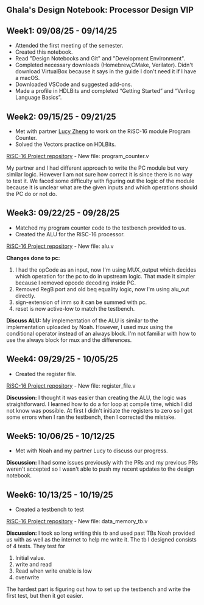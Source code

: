 Ghala's Design Notebook: Processor Design VIP
-
## Week1: 09/08/25 - 09/14/25
- Attended the first meeting of the semester.
- Created this notebook.
- Read "Design Notebooks and Git" and "Development Environment".
- Completed necessary downloads (Homebrew,CMake, Verilator). Didn't download VirtualBox because it says in the guide I don't need it if I have a macOS.
- Downloaded VSCode and suggested add-ons.
- Made a profile in HDLBits and completed “Getting Started” and “Verilog Language Basics”.

## Week2: 09/15/25 - 09/21/25
- Met with partner [Lucy Zheng](https://github.com/Tyjihn) to work on the RiSC-16 module Program Counter.
- Solved the Vectors practice on HDLBits. 

[RiSC-16 Project repository](https://github.com/Ghqlq/Processor-Design-Projects) - New file: program_counter.v

My partner and I had different approach to write the PC module but very similar logic. However I am not sure how correct it is since there is no way to test it. We faced some difficulty with figuring out the logic of the module because it is unclear what are the given inputs and which operations should the PC do or not do.

## Week3: 09/22/25 - 09/28/25
- Matched my program counter code to the testbench provided to us.
- Created the ALU for the RiSC-16 processor. 

[RiSC-16 Project repository](https://github.com/Ghqlq/Processor-Design-Projects) - New file: alu.v
  
**Changes done to pc:** 
1. I had the opCode as an input, now I'm using MUX_output which decides which operation for the pc to do in upstream logic. That made it simpler because I removed opcode decoding inside PC.
2. Removed RegB port and old beq equality logic, now I'm using alu_out directly.
3. sign-extension of imm so it can be summed with pc.
4. reset is now active-low to match the testbench.

**Discuss ALU:** My implementation of the ALU is similar to the implementation uploaded by Noah. However, I used mux using the conditional operator instead of an always block. I'm not familiar with how to use the always block for mux and the differences. 

## Week4: 09/29/25 - 10/05/25
- Created the register file.

[RiSC-16 Project repository](https://github.com/Ghqlq/Processor-Design-Projects) - New file: register_file.v

**Discussion:** I thought it was easier than creating the ALU, the logic was straightforward. I learned how to do a for loop at compile time, which I did not know was possible. At first I didn't initiate the registers to zero so I got some errors when I ran the testbench, then I corrected the mistake.

## Week5: 10/06/25 - 10/12/25
- Met with Noah and my partner Lucy to discuss our progress. 

**Discussion:** I had some issues previously with the PRs and my previous PRs weren't accepted so I wasn't able to push my recent updates to the design notebook. 

## Week6: 10/13/25 - 10/19/25
- Created a testbench to test

[RiSC-16 Project repository](https://github.com/Ghqlq/Processor-Design-Projects) - New file: data_memory_tb.v

**Discussion:** I took so long writing this tb and used past TBs Noah provided us with as well as the internet to help me write it. The tb I designed consists of 4 tests. They test for 
  1) Initial value.
  2) write and read
  3) Read when write enable is low
  4) overwrite 
   
The hardest part is figuring out how to set up the testbench and write the first test, but then it got easier.
